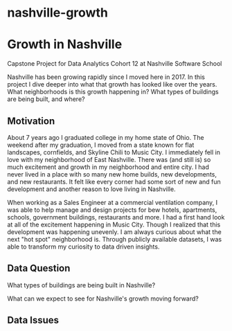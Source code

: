 # nashville-growth
# Growth in Nashville

Capstone Project for Data Analytics Cohort 12 at Nashville Software School

Nashville has been growing rapidly since I moved here in 2017. In this project I dive deeper into what that growth has looked like over the years. What neighborhoods is this growth happening in? What types of buildings are being built, and where?

## Motivation

About 7 years ago I graduated college in my home state of Ohio. The weekend after my graduation, I moved from a state known for flat landscapes, cornfields, and Skyline Chili to Music City. I immediately fell in love with my neighborhood of East Nashville. There was (and still is) so much excitement and growth in my neighborhood and entire city. I had never lived in a place with so many new home builds, new developments, and new restaurants. It felt like every corner had some sort of new and fun development and another reason to love living in Nashville. 

When working as a Sales Engineer at a commercial ventilation company, I was able to help manage and design projects for bew hotels, apartments, schools, government buildings, restaurants and more. I had a first hand look at all of the excitement happening in Music City. Though I realized that this development was happening unevenly. I am always curious about what the next "hot spot" neighborhood is. Through publicly available datasets, I was able to transform my curiosity to data driven insights. 

## Data Question

What types of buildings are being built in Nashville?

What can we expect to see for Nashville's growth moving forward?


## Data Issues

